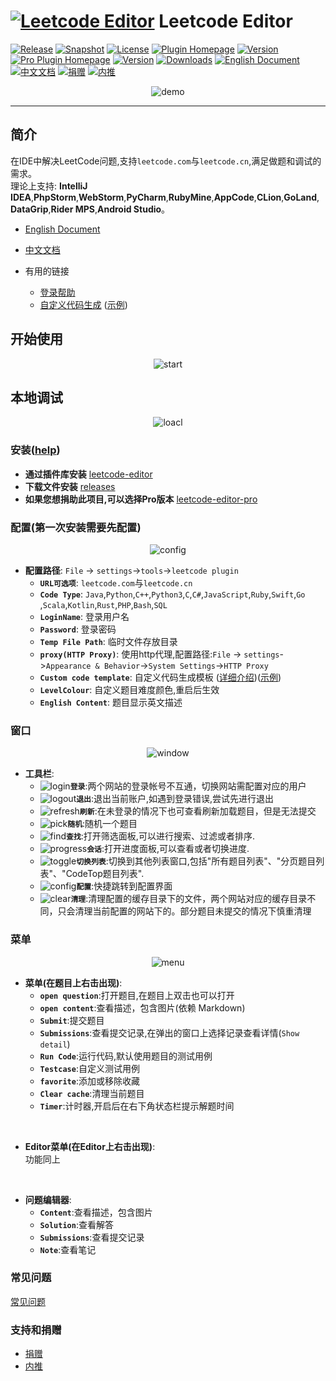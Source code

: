 # [![Leetcode Editor][plugin-logo]][gh:leetcode-editor] Leetcode Editor 

[![Release][badge:release]][gh:releases]
[![Snapshot][badge:snapshot]][gh:snapshot]
[![License][badge:license]][gh:license]
[![Plugin Homepage][badge:plugin-homepage]][plugin-homepage]
[![Version][badge:version]][plugin-versions]
[![Pro Plugin Homepage][badge:plugin-homepage-pro]][plugin-homepage-pro]
[![Version][badge:pro-version]][plugin-versions-pro]
[![Downloads][badge:downloads]][plugin-homepage]
[![English Document][badge:en-doc]][gh:en-doc]
[![中文文档][badge:zh-doc]][gh:zh-doc]
[![捐赠][badge:donate]][shuzijun-donate]
[![内推][badge:referrals]][shuzijun-referrals]  

<p align="center"><img src="https://s1.imagehub.cc/images/2022/07/10/leetcode-demo.gif" alt="demo" style="width: auto;height: auto;max-width: 90%; max-height: 90%;"></p>

---

## 简介  
  在IDE中解决LeetCode问题,支持`leetcode.com`与`leetcode.cn`,满足做题和调试的需求。  
  理论上支持: **IntelliJ IDEA**,**PhpStorm**,**WebStorm**,**PyCharm**,**RubyMine**,**AppCode**,**CLion**,**GoLand**,**DataGrip**,**Rider MPS**,**Android Studio**。  

  - [English Document][gh:en-doc]
  - [中文文档][gh:zh-doc]

  - 有用的链接
    - [登录帮助][gh:login-help]
    - [自定义代码生成][gh:custom-code-zh] ([示例][gh:leetcode-question])


##  开始使用 
<p align="center"><img src="https://cdn.jsdelivr.net/gh/shuzijun/leetcode-editor@master/doc/leetcode-editor-3.0.gif" alt="start" style="width: auto;height: auto;max-width: 90%; max-height: 90%;"></p>
 

## 本地调试  
<p align="center"><img src="https://cdn.jsdelivr.net/gh/shuzijun/leetcode-editor@master/doc/customConfig-100.gif" alt="loacl" style="width: auto;height: auto;max-width: 90%; max-height: 90%;"></p>


### 安装([help][managing-plugins])  
- **通过插件库安装** [leetcode-editor][plugin-homepage]  
- **下载文件安装** [releases][gh:releases]  
- **如果您想捐助此项目,可以选择Pro版本** [leetcode-editor-pro][plugin-homepage-pro]

### 配置(第一次安装需要先配置)  

<p align="center"><img src="https://cdn.jsdelivr.net/gh/shuzijun/leetcode-editor@master/doc/config-3.0.jpg" alt="config" style="width: auto;height: auto;max-width: 90%; max-height: 90%;"></p>

 
- **配置路径**: `File` -> `settings`->`tools`->`leetcode plugin`  
  - **`URL可选项`**: `leetcode.com`与`leetcode.cn`  
  - **`Code Type`**: `Java`,`Python`,`C++`,`Python3`,`C`,`C#`,`JavaScript`,`Ruby`,`Swift`,`Go` ,`Scala`,`Kotlin`,`Rust`,`PHP`,`Bash`,`SQL`   
  - **`LoginName`**: 登录用户名
  - **`Password`**: 登录密码  
  - **`Temp File Path`**: 临时文件存放目录  
  - **`proxy(HTTP Proxy)`**: 使用http代理,配置路径:`File` -> `settings`->`Appearance & Behavior`->`System Settings`->`HTTP Proxy`
  - **`Custom code template`**: 自定义代码生成模板 ([详细介绍][gh:custom-code-zh])([示例][gh:leetcode-question])  
  - **`LevelColour`**: 自定义题目难度颜色,重启后生效  
  - **`English Content`**: 题目显示英文描述  
  
### 窗口    

<p align="center"><img src="https://cdn.jsdelivr.net/gh/shuzijun/leetcode-editor@master/doc/window-3.0.jpg" alt="window" style="width: auto;height: auto;max-width: 90%; max-height: 90%;"></p> 
  
- **工具栏**:  
  - ![login][icon:login]**`登录`**:两个网站的登录帐号不互通，切换网站需配置对应的用户  
  - ![logout][icon:logout]**`退出`**:退出当前账户,如遇到登录错误,尝试先进行退出  
  - ![refresh][icon:refresh]**`刷新`**:在未登录的情况下也可查看刷新加载题目，但是无法提交  
  - ![pick][icon:pick]**`随机`**:随机一个题目
  - ![find][icon:find]**`查找`**:打开筛选面板,可以进行搜索、过滤或者排序.  
  - ![progress][icon:progress]**`会话`**:打开进度面板,可以查看或者切换进度.
  - ![toggle][icon:toggle]**`切换列表`**:切换到其他列表窗口,包括"所有题目列表"、"分页题目列表"、"CodeTop题目列表".
  - ![config][icon:config]**`配置`**:快捷跳转到配置界面  
  - ![clear][icon:clear]**`清理`**:清理配置的缓存目录下的文件，两个网站对应的缓存目录不同，只会清理当前配置的网站下的。部分题目未提交的情况下慎重清理  

### 菜单  
<p align="center"><img src="https://cdn.jsdelivr.net/gh/shuzijun/leetcode-editor@master/doc/menu-3.0.jpg" alt="menu" style="width: auto;height: auto;max-width: 90%; max-height: 90%;"></p>
   

- **菜单(在题目上右击出现)**:  
  - **`open question`**:打开题目,在题目上双击也可以打开  
  - **`open content`**:查看描述，包含图片(依赖 Markdown)  
  - **`Submit`**:提交题目  
  - **`Submissions`**:查看提交记录,在弹出的窗口上选择记录查看详情(`Show detail`)  
  - **`Run Code`**:运行代码,默认使用题目的测试用例  
  - **`Testcase`**:自定义测试用例  
  - **`favorite`**:添加或移除收藏
  - **`Clear cache`**:清理当前题目  
  - **`Timer`**:计时器,开启后在右下角状态栏提示解题时间    

<br>  

- **Editor菜单(在Editor上右击出现)**:  
  功能同上  

<br>  

- **问题编辑器**:
  - **`Content`**:查看描述，包含图片
  - **`Solution`**:查看解答
  - **`Submissions`**:查看提交记录
  - **`Note`**:查看笔记
  
### 常见问题  
  [常见问题][gh:question] 

### 支持和捐赠
* [捐赠][shuzijun-donate]
* [内推][shuzijun-referrals]


[plugin-logo]: https://cdn.jsdelivr.net/gh/shuzijun/leetcode-editor@master/src/main/resources/META-INF/pluginIcon.svg

[badge:plugin-homepage]: https://img.shields.io/badge/Plugin%20Home-Leetcode%20Editor-blue?logo=jetbrains&style=flat-square
[badge:plugin-homepage-pro]: https://img.shields.io/badge/Pro%20Plugin%20Home-Leetcode%20Editor%20Pro-blue?logo=jetbrains&style=flat-square&color=blueviolet
[badge:release]: https://img.shields.io/github/workflow/status/shuzijun/leetcode-editor/Release?style=flat-square&logo=github&label=Release%20Build
[badge:snapshot]: https://img.shields.io/github/workflow/status/shuzijun/leetcode-editor/Snapshot?style=flat-square&logo=github&label=Snapshot%20Build
[badge:license]: https://img.shields.io/github/license/shuzijun/leetcode-editor.svg?style=flat-square&&label=License
[badge:downloads]: https://img.shields.io/jetbrains/plugin/d/12132?style=flat-square&label=Plugin%20Downloads&logo=jetbrains
[badge:version]: https://img.shields.io/jetbrains/plugin/v/12132?label=Plugin%20Version&logo=jetbrains&style=flat-square
[badge:pro-version]: https://img.shields.io/jetbrains/plugin/v/17166?label=Pro%20Plugin%20Version&logo=jetbrains&style=flat-square&color=blueviolet
[badge:en-doc]: https://img.shields.io/badge/Docs-English%20Document-blue?logo=docs&style=flat-square
[badge:zh-doc]: https://img.shields.io/badge/Docs-中文文档-blue?logo=docs&style=flat-square
[badge:donate]: https://img.shields.io/badge/Docs-捐赠-ff69c4?logo=docs&style=flat-square
[badge:referrals]: https://img.shields.io/badge/Docs-内推-ff69c4?logo=docs&style=flat-square


[icon:leetcode]: https://cdn.jsdelivr.net/gh/shuzijun/leetcode-editor@master/src/main/resources/icons/LeetCode_dark.svg
[icon:login]: https://cdn.jsdelivr.net/gh/shuzijun/leetcode-editor@master/src/main/resources/icons/login_dark.svg
[icon:logout]: https://cdn.jsdelivr.net/gh/shuzijun/leetcode-editor@master/src/main/resources/icons/logout_dark.svg
[icon:refresh]: https://cdn.jsdelivr.net/gh/shuzijun/leetcode-editor@master/src/main/resources/icons/refresh_dark.svg
[icon:pick]: https://cdn.jsdelivr.net/gh/shuzijun/leetcode-editor@master/src/main/resources/icons/random_dark.svg
[icon:find]: https://cdn.jsdelivr.net/gh/shuzijun/leetcode-editor@master/src/main/resources/icons/find_dark.svg
[icon:progress]: https://cdn.jsdelivr.net/gh/shuzijun/leetcode-editor@master/src/main/resources/icons/progress_dark.svg
[icon:toggle]: https://cdn.jsdelivr.net/gh/shuzijun/leetcode-editor@master/src/main/resources/icons/toggle_dark.svg
[icon:config]: https://cdn.jsdelivr.net/gh/shuzijun/leetcode-editor@master/src/main/resources/icons/config_lc_dark.svg
[icon:clear]: https://cdn.jsdelivr.net/gh/shuzijun/leetcode-editor@master/src/main/resources/icons/clear_dark.svg



[gh:leetcode-editor]: https://github.com/shuzijun/leetcode-editor
[gh:releases]: https://github.com/shuzijun/leetcode-editor/releases
[gh:snapshot]: https://github.com/shuzijun/leetcode-editor/actions?query=workflow%3ASnapshot
[gh:license]: https://github.com/shuzijun/leetcode-editor/blob/master/LICENSE
[gh:en-doc]: https://github.com/shuzijun/leetcode-editor/blob/master/README.md
[gh:zh-doc]: #简介
[gh:login-help]: https://github.com/shuzijun/leetcode-editor/blob/master/doc/LoginHelp_ZH.md
[gh:custom-code-zh]: https://github.com/shuzijun/leetcode-editor/blob/master/doc/CustomCode_ZH.md
[gh:leetcode-question]: https://github.com/shuzijun/leetcode-question
[gh:question]: https://github.com/shuzijun/leetcode-editor/wiki/%E5%B8%B8%E8%A7%81%E9%97%AE%E9%A2%98

[plugin-homepage]: https://plugins.jetbrains.com/plugin/12132-leetcode-editor
[plugin-versions]: https://plugins.jetbrains.com/plugin/12132-leetcode-editor/versions
[plugin-homepage-pro]: https://plugins.jetbrains.com/plugin/17166-leetcode-editor-pro
[plugin-versions-pro]: https://plugins.jetbrains.com/plugin/17166-leetcode-editor-pro/versions
[managing-plugins]: https://www.jetbrains.com/help/idea/managing-plugins.html

[shuzijun-donate]: https://shuzijun.cn/donate.html
[shuzijun-referrals]: https://shuzijun.cn/referrals.html
